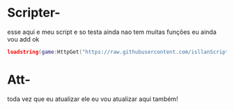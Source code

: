 # Scripter-
esse aqui e meu script e so testa ainda nao tem muitas funções eu ainda vou add ok

```lua
loadstring(game:HttpGet("https://raw.githubusercontent.com/isllanScriptsxxxxxx/Script/main/ScriptFree9999"))()
```

# Att-
toda vez que eu atualizar ele eu vou atualizar aqui também!
